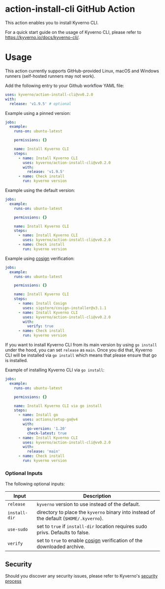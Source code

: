 # action-install-cli GitHub Action

This action enables you to install Kyverno CLI.

For a quick start guide on the usage of Kyverno CLI, please refer to https://kyverno.io/docs/kyverno-cli/.

# Usage

This action currently supports GitHub-provided Linux, macOS and Windows runners (self-hosted runners may not work).

Add the following entry to your Github workflow YAML file:

```yaml
uses: kyverno/action-install-cli@vv0.2.0
with:
  release: 'v1.9.5' # optional
```

Example using a pinned version:

```yaml
jobs:
  example:
    runs-on: ubuntu-latest

    permissions: {}

    name: Install Kyverno CLI
    steps:
      - name: Install Kyverno CLI
        uses: kyverno/action-install-cli@vv0.2.0
        with:
          release: 'v1.9.5'
      - name: Check install
        run: kyverno version
```

Example using the default version:

```yaml
jobs:
  example:
    runs-on: ubuntu-latest

    permissions: {}

    name: Install Kyverno CLI
    steps:
      - name: Install Kyverno CLI
        uses: kyverno/action-install-cli@vv0.2.0
      - name: Check install
        run: kyverno version
```

Example using [cosign](https://github.com/sigstore/cosign) verification:

```yaml
jobs:
  example:
    runs-on: ubuntu-latest

    permissions: {}

    name: Install Kyverno CLI
    steps:
      - name: Install Cosign
        uses: sigstore/cosign-installer@v3.1.1
      - name: Install Kyverno CLI
        uses: kyverno/action-install-cli@vv0.2.0
        with:
          verify: true
      - name: Check install
        run: kyverno version
```

If you want to install Kyverno CLI from its main version by using `go install` under the hood, you can set `release` as `main`.
Once you did that, Kyverno CLI will be installed via `go install` which means that please ensure that go is installed.

Example of installing Kyverno CLI via `go install`:

```yaml
jobs:
  example:
    runs-on: ubuntu-latest

    permissions: {}

    name: Install Kyverno CLI via go install
    steps:
      - name: Install go
        uses: actions/setup-go@v4
        with:
          go-version: '1.20'
          check-latest: true
      - name: Install Kyverno CLI
        uses: kyverno/action-install-cli@vv0.2.0
        with:
          release: 'main'
      - name: Check install
        run: kyverno version
```

### Optional Inputs

The following optional inputs:

| Input | Description |
| --- | --- |
| `release` | `kyverno` version to use instead of the default. |
| `install-dir` | directory to place the `kyverno` binary into instead of the default (`$HOME/.kyverno`). |
| `use-sudo` | set to `true` if `install-dir` location requires sudo privs. Defaults to false. |
| `verify` | set to `true` to enable [cosign](https://github.com/sigstore/cosign) verification of the downloaded archive. |

## Security

Should you discover any security issues, please refer to Kyverno's [security process](https://github.com/kyverno/kyverno/blob/main/SECURITY.md)